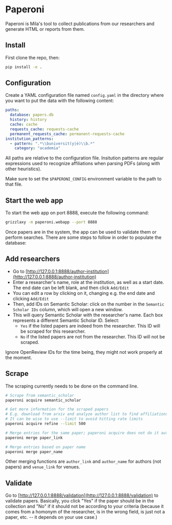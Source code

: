 
# Paperoni

Paperoni is Mila's tool to collect publications from our researchers and generate HTML or reports from them.


## Install

First clone the repo, then:

```bash
pip install -e .
```

## Configuration

Create a YAML configuration file named `config.yaml` in the directory where you want to put the data with the following content:

```yaml
paths:
  database: papers.db
  history: history
  cache: cache
  requests_cache: requests-cache
  permanent_requests_cache: permanent-requests-cache
institution_patterns:
  - pattern: ".*\\buniversit(y|é)\\b.*"
    category: "academia"
```

All paths are relative to the configuration file. Insitution patterns are regular expressions used to recognize affiliations when parsing PDFs (along with other heuristics).

Make sure to set the `$PAPERONI_CONFIG` environment variable to the path to that file.


## Start the web app

To start the web app on port 8888, execute the following command:

```bash
grizzlaxy -m paperoni.webapp --port 8888
```

Once papers are in the system, the app can be used to validate them or perform searches. There are some steps to follow in order to populate the database:


## Add researchers

* Go to [http://127.0.0.1:8888/author-institution](http://127.0.0.1:8888/author-institution)
* Enter a researcher's name, role at the institution, as well as a start date. The end date can be left blank, and then click `Add/Edit`
* You can edit a row by clicking on it, changing e.g. the end date and clicking `Add/Edit`
* Then, add IDs on Semantic Scholar: click on the number in the `Semantic Scholar IDs` column, which will open a new window.
* This will query Semantic Scholar with the researcher's name. Each box represents a different Semantic Scholar ID. Select:
  * `Yes` if the listed papers are indeed from the researcher. This ID will be scraped for this researcher.
  * `No` if the listed papers are not from the researcher. This ID will not be scraped.

Ignore OpenReview IDs for the time being, they might not work properly at the moment.


## Scrape

The scraping currently needs to be done on the command line.

```bash
# Scrape from semantic_scholar
paperoni acquire semantic_scholar

# Get more information for the scraped papers
# E.g. download from arxiv and analyze author list to find affiliations
# It can be wise to use --limit to avoid hitting rate limits
paperoni acquire refine --limit 500

# Merge entries for the same paper; paperoni acquire does not do it automatically
paperoni merge paper_link

# Merge entries based on paper name
paperoni merge paper_name
```

Other merging functions are `author_link` and `author_name` for authors (not papers) and `venue_link` for venues.


## Validate

Go to [http://127.0.0.1:8888/validation](http://127.0.0.1:8888/validation) to validate papers. Basically, you click "Yes" if the paper should be in the collection and "No" if it should not be according to your criteria (because it comes from a homonym of the researcher, is in the wrong field, is just not a paper, etc. -- it depends on your use case.)
